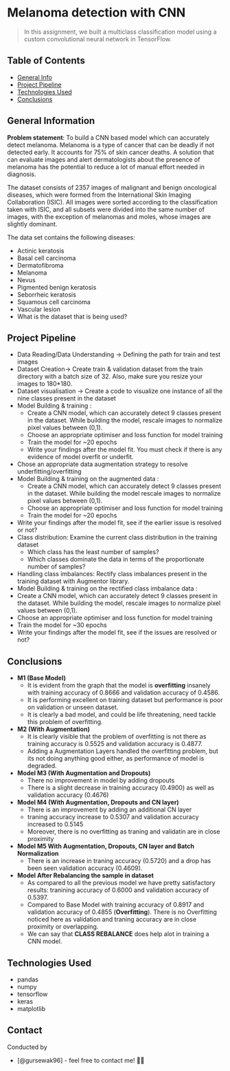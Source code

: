 # Melanoma detection with CNN
> In this assignment, we built a multiclass classification model using a custom convolutional neural network in TensorFlow.


## Table of Contents
* [General Info](#general-information)
* [Project Pipeline](#project-pipeline)
* [Technologies Used](#technologies-used)
* [Conclusions](#conclusions)

<!-- You can include any other section that is pertinent to your problem -->

## General Information


**Problem statement**: To build a CNN based model which can accurately detect melanoma. Melanoma is a type of cancer that can be deadly if not detected early. It accounts for 75% of skin cancer deaths. A solution that can evaluate images and alert dermatologists about the presence of melanoma has the potential to reduce a lot of manual effort needed in diagnosis.


The dataset consists of 2357 images of malignant and benign oncological diseases, which were formed from the International Skin Imaging Collaboration (ISIC). All images were sorted according to the classification taken with ISIC, and all subsets were divided into the same number of images, with the exception of melanomas and moles, whose images are slightly dominant.


The data set contains the following diseases:
- Actinic keratosis
- Basal cell carcinoma
- Dermatofibroma
- Melanoma
- Nevus
- Pigmented benign keratosis
- Seborrheic keratosis
- Squamous cell carcinoma
- Vascular lesion
- What is the dataset that is being used?

<!-- You don't have to answer all the questions - just the ones relevant to your project. -->
## Project Pipeline

- Data Reading/Data Understanding → Defining the path for train and test images 
- Dataset Creation→ Create train & validation dataset from the train directory with a batch size of 32. Also, make sure you resize your images to 180*180.
- Dataset visualisation → Create a code to visualize one instance of all the nine classes present in the dataset 
- Model Building & training : 
    - Create a CNN model, which can accurately detect 9 classes present in the dataset. While building the model, rescale images to normalize pixel values between (0,1).
    - Choose an appropriate optimiser and loss function for model training
    - Train the model for ~20 epochs
    - Write your findings after the model fit. You must check if there is any evidence of model overfit or underfit.
- Chose an appropriate data augmentation strategy to resolve underfitting/overfitting 
- Model Building & training on the augmented data :
    - Create a CNN model, which can accurately detect 9 classes present in the dataset. While building the model rescale images to normalize pixel values between (0,1).
    - Choose an appropriate optimiser and loss function for model training
    - Train the model for ~20 epochs
- Write your findings after the model fit, see if the earlier issue is resolved or not?
- Class distribution: Examine the current class distribution in the training dataset 
    - Which class has the least number of samples?
    - Which classes dominate the data in terms of the proportionate number of samples?
- Handling class imbalances: Rectify class imbalances present in the training dataset with Augmentor library.
- Model Building & training on the rectified class imbalance data :
- Create a CNN model, which can accurately detect 9 classes present in the dataset. While building the model, rescale images to normalize pixel values between (0,1).
- Choose an appropriate optimiser and loss function for model training
- Train the model for ~30 epochs
- Write your findings after the model fit, see if the issues are resolved or not?

## Conclusions
- **M1 (Base Model)**
    - It is evident from the graph that the model is **overfitting** insanely with training accuracy of 0.8666 and validation accuracy of  0.4586.
    - It is performing excellent on training dataset but performance is poor on validation or unseen dataset.
    - It is clearly a bad model, and could be life threatening, need tackle this problem of overfitting.
- **M2 (With Augmentation)**
    - It is clearly visible that the problem of overfitting is not there as training accuracy is 0.5525 and validation accuracy is 0.4877.
    - Adding a Augmentation Layers handled the overfitting problem, but its not doing anything good either, as performance of model is degraded.
- **Model M3 (With Augmentation and Dropouts)**
    - There no improvement in model by adding dropouts
    - There is a slight decrease in training accuracy (0.4900) as well as validation accuracy (0.4676)
- **Model M4 (With Augmentation, Dropouts and CN layer)**
    - There is an improvement by adding an additional CN layer
    - traning accuracy increase to 0.5307 and validation accuracy increased to 0.5145
    - Moreover, there is no overfitting as traning and validatin are in close proximity
- **Model M5 With Augmentation, Dropouts, CN layer and Batch Normalization**
    - There is an increase in traning accuracy (0.5720) and a drop has been seen validation accuracy (0.4609).
- **Model After Rebalancing the sample in dataset**
    - As compared to all the previous model we have pretty satisfactory results: tranining accuracy of 0.6000 and validation accuracy of 0.5397.
    - Compared to Base Model with training accuracy of 0.8917 and validation accuracy of 0.4855 (**Overfitting**). There is no Overfitting noticed here as validation and traning accuracy are in close proximity or overlapping.
    - We can say that **CLASS REBALANCE** does help alot in training a CNN model.

<!-- You don't have to answer all the questions - just the ones relevant to your project. -->


## Technologies Used
- pandas
- numpy
- tensorflow
- keras
- matplotlib

<!-- As the libraries versions keep on changing, it is recommended to mention the version of library used in this project -->


## Contact
Conducted by 

- [@gursewak96] - feel free to contact me! 🙋‍♂️


<!-- Optional -->
<!-- ## License -->
<!-- This project is open source and available under the [... License](). -->

<!-- You don't have to include all sections - just the one's relevant to your project -->
